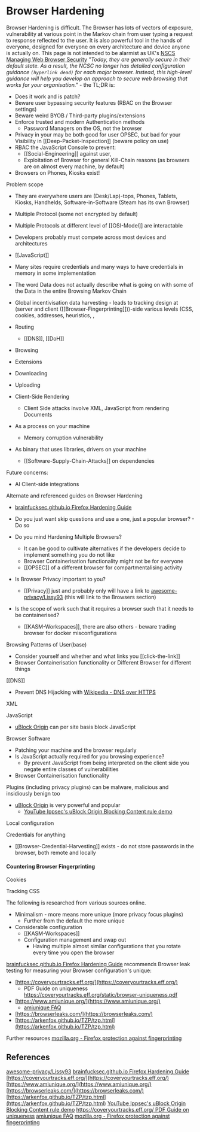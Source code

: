 # Browser Hardening

Browser Hardening is difficult. The Browser has lots of vectors of exposure, vulnerability at various point in the Markov chain from user typing a request to response reflected to the user. It is also powerful tool in the hands of everyone, designed for everyone on every architecture and device anyone is actually on. This page is not intended to be alarmist as UK's [NSCS Managing Web Browser Security](https://www.ncsc.gov.uk/collection/device-security-guidance/policies-and-settings/managing-web-browser-security) *"Today, they are generally secure in their default state. As a result, the NCSC no longer has detailed configuration guidance `(hyperlink dead)` for each major browser. Instead, this high-level guidance will help you develop an approach to secure web browsing that works for your organisation."*  - the TL;DR is:
- Does it work and is patch?
- Beware user bypassing security features (RBAC on the Browser settings)
- Beware weird BYOB / Third-party plugins/extensions 
- Enforce trusted and modern Authentication methods
	- Password Managers on the OS, not the browser
- Privacy in your may be both good for user OPSEC, but bad for your Visibility in [[Deep-Packet-Inspection]] (beware policy on use) 
- RBAC the JavaScript Console to prevent:
	- [[Social-Engineering]] against user,
	- Exploitation of Browser for general Kill-Chain reasons (as browsers are on almost every machine, by default) 
- Browsers on Phones, Kiosks exist! 

Problem scope
- They are everywhere users are (Desk/Lap)-tops, Phones, Tablets, Kiosks, Handhelds, Software-in-Software (Steam has its own Browser) 
- Multiple Protocol (some not encrypted by default)
- Multiple Protocols at different level of [[OSI-Model]] are interactable
- Developers probably must compete across most devices and architectures
- [[JavaScript]]
- Many sites require credentials and many ways to have credentials in memory in some implementation
- The word Data does not actually describe what is going on with some of the Data in the entire Browsing Markov Chain
- Global incentivisation data harvesting - leads to tracking design at (server and client ([[Browser-Fingerprinting]]))-side various levels (CSS, cookies, addresses, heuristics, , 


- Routing
	- [[DNS]], [[DoH]]
- Browsing
- Extensions
- Downloading
- Uploading
- Client-Side Rendering
	- Client Side attacks involve XML, JavaScript  from rendering Documents
- As a process on your machine
	- Memory corruption vulnerability
- As binary that uses libraries, drivers on your machine
	- [[Software-Supply-Chain-Attacks]] on dependencies 

Future concerns:
- AI Client-side integrations 



Alternate and referenced guides on Browser Hardening
- [brainfucksec.github.io Firefox Hardening Guide](https://brainfucksec.github.io/firefox-hardening-guide)


- Do you just want skip questions and use a one, just a popular browser? - Do so
- Do you mind Hardening Multiple Browsers?
	- It can be good to cultivate alternatives if the developers decide to implement something you do not like
	- Browser Containerisation functionality might not be for everyone
	- [[OPSEC]] of a different browser for compartmentalising activity
- Is Browser Privacy important to you?
	- [[Privacy]] just and probably only will have a link to [awesome-privacy/Lissy93](https://github.com/Lissy93/awesome-privacy?tab=readme-ov-file#browsers) (this will link to the Browsers section)
- Is the scope of work such that it requires a browser such that it needs to be containerised?
	- [[KASM-Workspaces]], there are also others - beware trading browser for docker misconfigurations  


Browsing Patterns of User(base)
- Consider yourself and whether and what links you [[click-the-link]]
- Browser Containerisation functionality or Different Browser for different things

[[DNS]]
- Prevent DNS Hijacking with [Wikipedia - DNS over HTTPS](https://en.wikipedia.org/wiki/DNS_over_HTTPS)





XML 

JavaScript
- [uBlock Origin](https://addons.mozilla.org/en-US/firefox/addon/ublock-origin/) can per site basis block JavaScript

Browser Software
- Patching your machine and the browser regularly
- Is JavaScript actually required for you browsing experience?
	- By prevent JavaScript from being interpreted on the client side you negate entire classes of vulnerabilities
- Browser Containerisation functionality

Plugins (including privacy plugins) can be malware, malicious and insidiously benign too
- [uBlock Origin](https://addons.mozilla.org/en-US/firefox/addon/ublock-origin/) is very powerful and popular
	- [YouTube Ippsec's uBlock Origin Blocking Content rule demo](https://www.youtube.com/watch?v=Qzb1j-L1n7o)

Local configuration

Credentials for anything
- [[Browser-Credential-Harvesting]] exists - do not store passwords in the browser, both remote and locally

#### Countering Browser Fingerprinting 


Cookies

Tracking CSS



The following is researched from various sources online.
- Minimalism - more means more unique (more privacy focus plugins)
	- Further from the default the more unique
- Considerable configuration
	- [[KASM-Workspaces]]
	- Configuration management and swap out
		- Having multiple almost similar configurations that you rotate every time you open the browser

[brainfucksec.github.io Firefox Hardening Guide](https://brainfucksec.github.io/firefox-hardening-guide) recommends Browser leak testing for measuring your Browser configuration's unique:
- [https://coveryourtracks.eff.org/](https://coveryourtracks.eff.org/)
	- PDF Guide on uniqueness  https://coveryourtracks.eff.org/static/browser-uniqueness.pdf
- [https://www.amiunique.org/](https://www.amiunique.org/)
	- [amiunique FAQ](https://www.amiunique.org/faq)
- [https://browserleaks.com/](https://browserleaks.com/)
- [https://arkenfox.github.io/TZP/tzp.html](https://arkenfox.github.io/TZP/tzp.html)

Further resources
[mozilla.org - Firefox protection against fingerprinting](https://support.mozilla.org/en-US/kb/firefox-protection-against-fingerprinting)




## References

[awesome-privacy/Lissy93](https://github.com/Lissy93/awesome-privacy?tab=readme-ov-file#browsers)
[brainfucksec.github.io Firefox Hardening Guide](https://brainfucksec.github.io/firefox-hardening-guide)
[https://coveryourtracks.eff.org/](https://coveryourtracks.eff.org/)
[https://www.amiunique.org/](https://www.amiunique.org/)
[https://browserleaks.com/](https://browserleaks.com/)
[https://arkenfox.github.io/TZP/tzp.html](https://arkenfox.github.io/TZP/tzp.html)
[YouTube Ippsec's uBlock Origin Blocking Content rule demo](https://www.youtube.com/watch?v=Qzb1j-L1n7o)
[https://coveryourtracks.eff.org/ PDF Guide on uniqueness](https://coveryourtracks.eff.org/static/browser-uniqueness.pdf)
[amiunique FAQ](https://www.amiunique.org/faq)
[mozilla.org - Firefox protection against fingerprinting](https://support.mozilla.org/en-US/kb/firefox-protection-against-fingerprinting)
